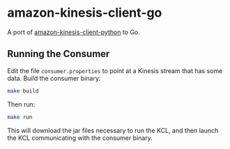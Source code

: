 # amazon-kinesis-client-go

A port of [amazon-kinesis-client-python](https://github.com/awslabs/amazon-kinesis-client-python) to Go.

## Running the Consumer

Edit the file `consumer.properties` to point at a Kinesis stream that has some data.
Build the consumer binary:

``` bash
make build
```

Then run:

``` bash
make run
```

This will download the jar files necessary to run the KCL, and then launch the KCL communicating with the consumer binary.
